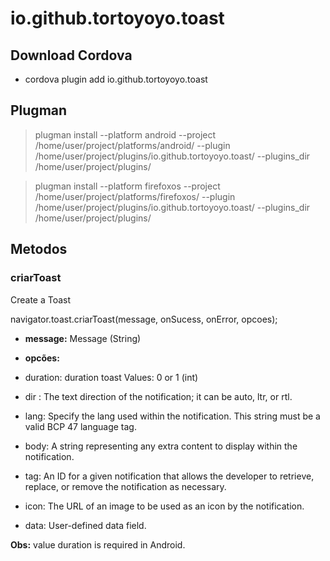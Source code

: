 # io.github.tortoyoyo.toast

## Download Cordova

* cordova plugin add io.github.tortoyoyo.toast

## Plugman

> plugman install --platform android --project /home/user/project/platforms/android/ --plugin /home/user/project/plugins/io.github.tortoyoyo.toast/ --plugins_dir /home/user/project/plugins/

> plugman install --platform firefoxos --project /home/user/project/platforms/firefoxos/ --plugin /home/user/project/plugins/io.github.tortoyoyo.toast/ --plugins_dir /home/user/project/plugins/

## Metodos

### criarToast

Create a Toast

navigator.toast.criarToast(message, onSucess, onError, opcoes);

- **message:** Message (String)
- **opcões:**

 - duration: duration toast Values: 0 or 1 (int)
 - dir : The text direction of the notification; it can be auto, ltr, or rtl.
 - lang: Specify the lang used within the notification. This string must be a valid BCP 47 language tag.
 - body: A string representing any extra content to display within the notification.
 - tag: An ID for a given notification that allows the developer to retrieve, replace, or remove the notification as necessary.
 - icon: The URL of an image to be used as an icon by the notification.
 - data: User-defined data field.

 **Obs:** value duration is required in Android.
